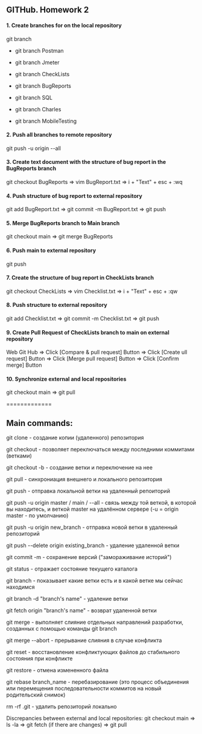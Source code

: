 ## GITHub. Homework 2

#### 1. Create branches for on the local repository
git branch 

- git branch Postman

- git branch Jmeter

- git branch CheckLists

- git branch BugReports

- git branch SQL

- git branch Charles

- git branch MobileTesting

#### 2. Push all branches to remote repository
git push -u origin --all
#### 3. Create text document with the structure of bug report in the BugReports branch
git checkout BugReports => vim BugReport.txt => i + "Text" + esc + :wq
#### 4. Push structure of bug report to external repository
git add BugReport.txt => git commit -m BugReport.txt => git push 
#### 5. Merge BugReports branch to Main branch
git checkout main => git merge BugReports
#### 6. Push main to external repository
git push
#### 7. Create the structure of bug report in CheckLists branch
git checkout CheckLists => vim Checklist.txt => i + "Text" + esc + :qw
#### 8. Push structure to external repository
git add Checklist.txt => git commit -m Checklist.txt => git push
#### 9. Create Pull Request of CheckLists branch to main on external repository
Web Git Hub => Click [Compare & pull request] Button => Click [Create ull request] Button => Click [Merge pull request] Button => Click [Confirm merge] Button
#### 10. Synchronize external and local repositories
git checkout main => git pull

=============
## Main commands: 

git clone - создание копии (удаленного) репозитория

git checkout - позволяет переключаться между последними коммитами (ветками)

git checkout -b - создание ветки и переключение на нее

git pull - синхрониация внешнего и локального репозитория

git push - отправка локальной ветки на удаленный репоиторий

git push -u origin master / main / --all - связь между той веткой, в которой вы находитесь, и веткой master на удалённом сервере (-u = origin master - по умолчанию)

git push -u origin new_branch - отправка новой ветки в удаленный репозиторий

git push --delete origin existing_branch - удаление удаленной ветки

git commit -m - сохранение версий ("замораживание историй")

git status - отражает состояние текущего каталога

git branch - показывает какие ветки есть и в какой ветке мы сейчас находимся

git branch -d "branch's name" - удаление ветки

git fetch origin "branch's name" - возврат удаленной ветки

git merge - выполняет слияние отдельных направлений разработки, созданных с помощью команды git branch

git merge --abort - прерывание слияния в случае конфликта

git reset - восстановление конфликтующих файлов до стабильного состояния при конфликте

git restore <file> - отмена измененного файла

git rebase branch_name - перебазирование (это процесс объединения или перемещения последовательности коммитов на новый родительский снимок)

rm -rf .git - удалить репозиторий локально

Discrepancies between external and local repositories: git checkout main => ls -la => git fetch (if there are changes) => git pull
